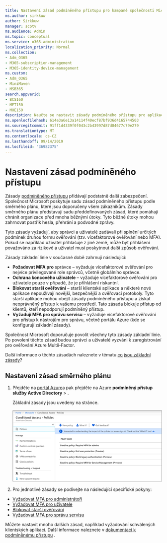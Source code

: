 ```yaml
---
title: Nastavení zásad podmíněného přístupu pro kampaně společnosti Microsoft 365
ms.author: sirkkuw
author: Sirkkuw
manager: scotv
ms.audience: Admin
ms.topic: conceptual
ms.service: o365-administration
localization_priority: Normal
ms.collection:
- Adm_O365
- M365-subscription-management
- M365-identity-device-management
ms.custom:
- Adm_O365
- MiniMaven
- MSB365
search.appverid:
- BCS160
- MET150
- MOE150
description: Naučte se nastavit zásady podmíněného přístupu pro aplikaci Microsoft 365 kampaněmi.
ms.openlocfilehash: 614e3a6e13a14114f40ecf87bf936d4165744503
ms.sourcegitcommit: 91ff1d4339f0f043c2b43997d87d84677c79e279
ms.translationtype: MT
ms.contentlocale: cs-CZ
ms.lasthandoff: 09/14/2019
ms.locfileid: "36982375"
---
```

# <a name="set-up-conditional-access-policies"></a>Nastavení zásad podmíněného přístupu

Zásady [podmíněného přístupu](https://docs.microsoft.com/azure/active-directory/conditional-access/overview) přidávají podstatně další zabezpečení. Společnost Microsoft poskytuje sadu zásad podmíněného přístupu podle směrného plánu, které jsou doporučeny všem zákazníkům. Zásady směrného plánu představují sadu předdefinovaných zásad, které pomáhají chránit organizace před mnoha běžnými útoky. Tyto běžné útoky mohou zahrnovat postřik hesla, přehrání a podvodné zprávy.

Tyto zásady vyžadují, aby správci a uživatelé zadávali při splnění určitých podmínek druhou formu ověřování (tzv. vícefaktorové ověřování nebo MFA). Pokud se například uživatel přihlašuje z jiné země, může být přihlášení považováno za rizikové a uživatel musí poskytnout další způsob ověřování. 

Zásady základní linie v současné době zahrnují následující:
- **Požadovat MFA pro** správce – vyžaduje vícefaktorové ověřování pro nejvíce privilegované role správců, včetně globálního správce.
- **Ochrana koncového uživatele** – vyžaduje vícefaktorové ověřování pro uživatele pouze v případě, že je přihlášení riskantní. 
- **Blokovat starší ověřování** – starší klientské aplikace a některé nové aplikace nepoužívají novější, bezpečnější a ověřovací protokoly. Tyto starší aplikace mohou obejít zásady podmíněného přístupu a získat neoprávněný přístup k vašemu prostředí. Tato zásada blokuje přístup od klientů, kteří nepodporují podmíněný přístup. 
- **Vyžadují MFA pro správu servisu** – vyžaduje vícefaktorové ověřování pro přístup k nástrojům pro správu, včetně portálu Azure (kde se konfigurují základní zásady). 

Společnost Microsoft doporučuje povolit všechny tyto zásady základní linie. Po povolení těchto zásad budou správci a uživatelé vyzváni k zaregistrování pro ověřování Azure Multii-Factor.

Další informace o těchto zásadách naleznete v tématu [co jsou základní zásady](https://docs.microsoft.com/azure/active-directory/conditional-access/concept-baseline-protection)?


## <a name="set-up-baseline-policies"></a>Nastavení zásad směrného plánu

1. Přejděte na [portál Azure](https://portal.azure.com)a pak přejděte na Azure **podmíněný přístup** **služby Active Directory** \> .
    
    Základní zásady jsou uvedeny na stránce. <br/> <br/>
    ![Stránka se seznamem zásad základní úrovně pro podmíněný přístup.](media/baslinepolicies.png)
1. Pro jednotlivé zásady se podívejte na následující specifické pokyny:

  - [Vyžadovat MFA pro administrátoři](https://docs.microsoft.com/en-us/azure/active-directory/conditional-access/howto-baseline-protect-administrators)
- [Vyžadovat MFA pro uživatele](https://docs.microsoft.com/en-us/azure/active-directory/conditional-access/howto-baseline-protect-end-users)  
 - [Blokovat starší ověřování](https://docs.microsoft.com/en-us/azure/active-directory/conditional-access/howto-baseline-protect-legacy-auth)
  - [Vyžadovat MFA pro správu servisu](https://docs.microsoft.com/azure/active-directory/conditional-access/howto-baseline-protect-azure)

Můžete nastavit mnoho dalších zásad, například vyžadování schválených klientských aplikací. Další informace naleznete v [dokumentaci k podmíněnému přístupu](https://docs.microsoft.com/azure/active-directory/conditional-access/) .